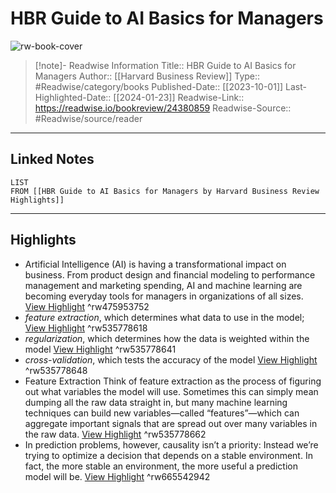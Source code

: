 # HBR Guide to AI Basics for Managers

![rw-book-cover](https://readwise-assets.s3.amazonaws.com/media/uploaded_book_covers/profile_174804/msgu_MlRBkYaq23tu-0qpggTAQzchxNRPzxo72SzdtI-my_co_i3Za456.jpg)
<br>
>[!note]- Readwise Information
>Title:: HBR Guide to AI Basics for Managers
>Author:: [[Harvard Business Review]]
>Type:: #Readwise/category/books
>Published-Date:: [[2023-10-01]]
>Last-Highlighted-Date:: [[2024-01-23]]
>Readwise-Link:: https://readwise.io/bookreview/24380859
>Readwise-Source:: #Readwise/source/reader
--- 

## Linked Notes
```dataview
LIST
FROM [[HBR Guide to AI Basics for Managers by Harvard Business Review Highlights]]
```

---

## Highlights
- Artificial Intelligence (AI) is having a transformational impact on business. From product design and financial modeling to performance management and marketing spending, AI and machine learning are becoming everyday tools for managers in organizations of all sizes. [View Highlight](https://readwise.io/open/475953752) ^rw475953752
- *feature extraction*, which determines what data to use in the model; [View Highlight](https://readwise.io/open/535778618) ^rw535778618
- *regularization*, which determines how the data is weighted within the model [View Highlight](https://readwise.io/open/535778641) ^rw535778641
- *cross-validation*, which tests the accuracy of the model [View Highlight](https://readwise.io/open/535778648) ^rw535778648
- Feature Extraction
  Think of feature extraction as the process of figuring out what variables the model will use. Sometimes this can simply mean dumping all the raw data straight in, but many machine learning techniques can build new variables—called “features”—which can aggregate important signals that are spread out over many variables in the raw data. [View Highlight](https://readwise.io/open/535778662) ^rw535778662
- In prediction problems, however, causality isn’t a priority: Instead we’re trying to optimize a decision that depends on a stable environment. In fact, the more stable an environment, the more useful a prediction model will be. [View Highlight](https://readwise.io/open/665542942) ^rw665542942
